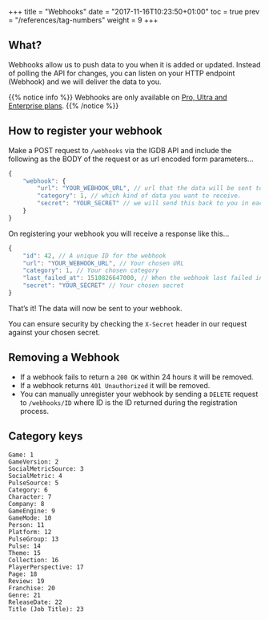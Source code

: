 +++
title = "Webhooks"
date = "2017-11-16T10:23:50+01:00"
toc = true
prev = "/references/tag-numbers"
weight = 9
+++

## What?

Webhooks allow us to push data to you when it is added or updated. Instead of polling the API for changes, you can listen on your HTTP endpoint (Webhook) and we will deliver the data to you.

{{% notice info %}}
Webhooks are only available on [Pro, Ultra and Enterprise plans](https://api.igdb.com/pricing).
{{% /notice %}}

## How to register your webhook

Make a POST request to `/webhooks` via the IGDB API and include the following as the BODY of the request or as url encoded form parameters...

```javascript
{
    "webhook": {
        "url": "YOUR_WEBHOOK_URL", // url that the data will be sent to.
        "category": 1, // which kind of data you want to receive.
        "secret": "YOUR_SECRET" // we will send this back to you in each request.
    }
}
```

On registering your webhook you will receive a response like this...

```javascript
{
    "id": 42, // A unique ID for the webhook
    "url": "YOUR_WEBHOOK_URL", // Your chosen URL
    "category": 1, // Your chosen category
    "last_failed_at": 1510826647000, // When the webhook last failed in unix time
    "secret": "YOUR_SECRET" // Your chosen secret
}
```

That’s it! The data will now be sent to your webhook.

You can ensure security by checking the `X-Secret` header in our request against your chosen secret.

## Removing a Webhook

- If a webhook fails to return a `200 OK` within 24 hours it will be removed.
- If a webhook returns `401 Unauthorized` it will be removed.
- You can manually unregister your webhook by sending a `DELETE` request to `/webhooks/ID` where ID is the ID returned during the registration process.

## Category keys
```
Game: 1
GameVersion: 2
SocialMetricSource: 3
SocialMetric: 4
PulseSource: 5
Category: 6
Character: 7
Company: 8
GameEngine: 9
GameMode: 10
Person: 11
Platform: 12
PulseGroup: 13
Pulse: 14
Theme: 15
Collection: 16
PlayerPerspective: 17
Page: 18
Review: 19
Franchise: 20
Genre: 21
ReleaseDate: 22
Title (Job Title): 23
```